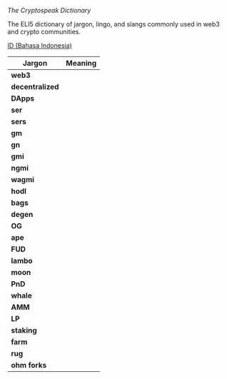 *The Cryptospeak Dictionary*

The ELI5 dictionary of jargon, lingo, and slangs commonly used in web3 and crypto communities.

[ID (Bahasa Indonesia)](./README-id.md)

| Jargon     | Meaning     |
|------------|-------------|
|**web3**| |
|**decentralized**| |
|**DApps**| |
|**ser**|  |
|**sers**| |
|**gm**| |
|**gn**| |
|**gmi**| |
|**ngmi**| |
|**wagmi**| |
|**hodl**| |
|**bags**| |
|**degen**| |
|**OG**| |
|**ape**| |
|**FUD**|  |
|**lambo**| |
|**moon**| |
|**PnD**| |
|**whale**| |
|**AMM**| |
|**LP**| |
|**staking**| |
|**farm**| |
|**rug**| |
|**ohm forks**| |
